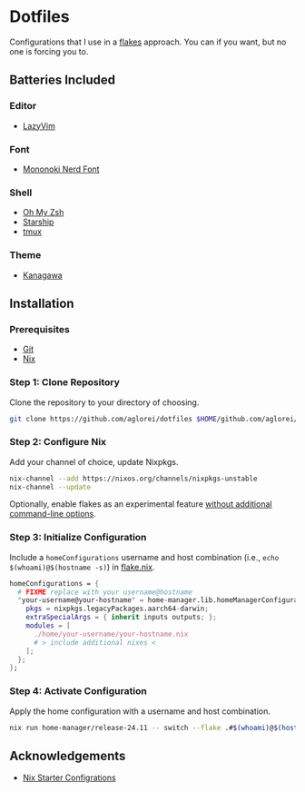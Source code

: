 # Dotfiles

Configurations that I use in a [flakes](https://wiki.nixos.org/wiki/Flakes) approach. You can if you want, but no one is forcing you to.

## Batteries Included

### Editor

- [LazyVim](https://www.lazyvim.org/)

### Font

- [Mononoki Nerd Font](https://madmalik.github.io/mononoki/)

### Shell

- [Oh My Zsh](https://ohmyz.sh/)
- [Starship](https://starship.rs/)
- [tmux](https://github.com/tmux/tmux/wiki)

### Theme

- [Kanagawa](https://github.com/rebelot/kanagawa.nvim)

## Installation

### Prerequisites

- [Git](https://git-scm.com/book/en/v2/Getting-Started-Installing-Git)
- [Nix](https://nix.dev/install-nix)

### Step 1: Clone Repository

Clone the repository to your directory of choosing.

```sh
git clone https://github.com/aglorei/dotfiles $HOME/github.com/aglorei/dotfiles
```

### Step 2: Configure Nix

Add your channel of choice, update Nixpkgs.

```sh
nix-channel --add https://nixos.org/channels/nixpkgs-unstable
nix-channel --update
```

Optionally, enable flakes as an experimental feature [without additional command-line options](https://wiki.nixos.org/wiki/Flakes#Other_Distros,_without_Home-Manager).

### Step 3: Initialize Configuration

Include a `homeConfigurations` username and host combination (i.e., `echo $(whoami)@$(hostname -s)`) in [flake.nix](./flake.nix).

```nix
homeConfigurations = {
  # FIXME replace with your username@hostname
  "your-username@your-hostname" = home-manager.lib.homeManagerConfiguration {
    pkgs = nixpkgs.legacyPackages.aarch64-darwin;
    extraSpecialArgs = { inherit inputs outputs; };
    modules = [
      ./home/your-username/your-hostname.nix
      # > include additional nixes <
    ];
  };
};
```

### Step 4: Activate Configuration

Apply the home configuration with a username and host combination.

```sh
nix run home-manager/release-24.11 -- switch --flake .#$(whoami)@$(hostname -s)
```

## Acknowledgements

- [Nix Starter Configrations](https://github.com/Misterio77/nix-starter-configs)
